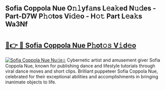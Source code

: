 ## Sofia Coppola Nue O𝚗𝚕yf𝚊ns L𝚎a𝚔ed N𝚞𝚍es - Part-D7W P𝚑𝚘tos Vi𝚍𝚎o - H𝚘𝚝 Part L𝚎a𝚔s Wa3Nf

# <h2><a href="http://kf8741.oniu.top/?m=Sofia+Coppola+Nue">🔗👉 🔴 Sofia Coppola Nue P𝚑ot𝚘𝚜 V𝚒d𝚎o</a></h2>

[![Sofia Coppola Nue Nu𝚍e𝚜](https://i.imgur.com/0qMVB7G.gif)](http://kf8741.oniu.top/?m=Sofia+Coppola+Nue)
Cybernetic artist and amusement giver Sofia Coppola Nue, known for publishing dance and lifestyle tutorials through viral dance moves and short clips. Brilliant puppeteer Sofia Coppola Nue, celebrated for their exceptional abilities and accomplishments in bringing inanimate objects to life.  
